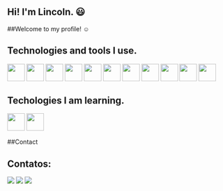 ## Hi! I'm Lincoln. :smiley:
##Welcome to my profile! :relaxed:


## Technologies and tools I use.
<img  src="https://cdn.jsdelivr.net/gh/devicons/devicon/icons/html5/html5-original-wordmark.svg" width="40" height="40" />
<img  src="https://cdn.jsdelivr.net/gh/devicons/devicon/icons/css3/css3-original.svg" width="40" height="40" />
<img  src="https://cdn.jsdelivr.net/gh/devicons/devicon/icons/javascript/javascript-original.svg"  width="40" height="40"/>
<img  src="https://cdn.jsdelivr.net/gh/devicons/devicon/icons/php/php-plain.svg" width="40" height="40" />
<img  src="https://cdn.jsdelivr.net/gh/devicons/devicon/icons/mysql/mysql-original-wordmark.svg" width="40" height="40" />
<img  src="https://cdn.jsdelivr.net/gh/devicons/devicon/icons/csharp/csharp-original.svg"  width="40" height="40"/> 
<img  src="https://cdn.jsdelivr.net/gh/devicons/devicon/icons/dot-net/dot-net-plain-wordmark.svg" width="40" height="40" />
<img  src="https://cdn.jsdelivr.net/gh/devicons/devicon/icons/ionic/ionic-original.svg"  width="40" height="40" />
<img  src="https://cdn.jsdelivr.net/gh/devicons/devicon/icons/bootstrap/bootstrap-original-wordmark.svg"  width="40" height="40" />
<img  src="https://cdn.jsdelivr.net/gh/devicons/devicon/icons/figma/figma-original.svg"  width="40" height="40" />
<img  src="https://cdn.jsdelivr.net/gh/devicons/devicon/icons/git/git-original.svg" width="40" height="40"/>

## Techologies I am learning.
<img  src="https://cdn.jsdelivr.net/gh/devicons/devicon/icons/react/react-original-wordmark.svg"  width="40" height="40"/>
<img  src="https://cdn.jsdelivr.net/gh/devicons/devicon/icons/symfony/symfony-original-wordmark.svg"  width="40" height="40"/>

##Contact
## Contatos:

<div>
<a href="https://instagram.com/lincolnzat" target="_blank"><img loading="lazy" src="https://img.shields.io/badge/-Instagram-%23E4405F?style=for-the-badge&logo=instagram&logoColor=white" target="_blank"></a>
<a href = "mailto:lincolnvinicius647@gmail.com"><img loading="lazy" src="https://img.shields.io/badge/Gmail-D14836?style=for-the-badge&logo=gmail&logoColor=white" target="_blank"></a>
<a href="[https://www.linkedin.com/in/seu-usuário-linkedln-aqui](https://br.linkedin.com/in/lincoln-vin%C3%ADcius-884b3623a?trk=people-guest_people_search-card)" target="_blank"><img loading="lazy" src="https://img.shields.io/badge/-LinkedIn-%230077B5?style=for-the-badge&logo=linkedin&logoColor=white" target="_blank"></a>   
</div>
